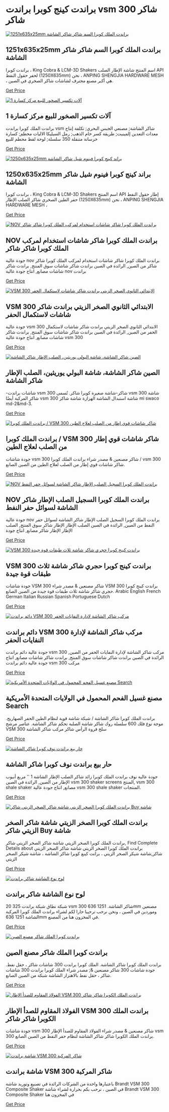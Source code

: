 # براندت كينج كوبرا براندت vsm 300 شاكر شاكر
<a href="https://mnn.zoosnet.net/LR/Chatpre.aspx?id=MNN94995150&p=https://vbl.co.za/" target="_blank">![1251x635x25mm براندت الملك كوبرا السم شاكر شاكر الشاشة](https://raw.githubusercontent.com/gcmcrusher/imgs/main/593.jpg)</a>
## 1251x635x25mm براندت الملك كوبرا السم شاكر شاكر الشاشة
براندت كوبرا ، King Cobra & LCM-3D Shakers اسم المنتج شاشة الإطار الصلب API لحفر حقول النفط (1250X635mm) نحن ، ANPING SHENGJIA HARDWARE MESH ، هي أكبر مصنع محترف لشاشات شاكر الصخري في الصين.
<a href="https://mnn.zoosnet.net/LR/Chatpre.aspx?id=MNN94995150&p=https://vbl.co.za/" target="_blank">Get Price</a>
<a href="https://mnn.zoosnet.net/LR/Chatpre.aspx?id=MNN94995150&p=https://vbl.co.za/" target="_blank">![آلات تكسير الصخور للبيع مركز كسارة 1](https://raw.githubusercontent.com/gcmcrusher/imgs/main/547.jpg)</a>
## آلات تكسير الصخور للبيع مركز كسارة 1
براندت الملك كوبرا براندت vsm شاكر الشاشة; مصنعي الجبس البحري; تكلفة إنتاج معدات التعدين إلمينيت; طريقة كسر خام الذهب; رمل السيليكا الاليات محطم; كسارة خرسانة متنقلة 350 سلسلة; لوحة لقط محطم للبيع
<a href="https://mnn.zoosnet.net/LR/Chatpre.aspx?id=MNN94995150&p=https://vbl.co.za/" target="_blank">Get Price</a>
<a href="https://mnn.zoosnet.net/LR/Chatpre.aspx?id=MNN94995150&p=https://vbl.co.za/" target="_blank">![1250x635x25mm براند كينج كوبرا فينوم شيل شاكر الشاشة](https://raw.githubusercontent.com/gcmcrusher/imgs/main/699.jpg)</a>
## 1250x635x25mm براند كينج كوبرا فينوم شيل شاكر الشاشة
براندت كوبرا ، King Cobra & LCM-3D Shakers اسم المنتج API إطار حقول النفط حفر الطين الصخري شاكر الصلب الإطار (1250X635mm) نحن ، ANPING SHENGJIA HARDWARE MESH ، 
<a href="https://mnn.zoosnet.net/LR/Chatpre.aspx?id=MNN94995150&p=https://vbl.co.za/" target="_blank">Get Price</a>
<a href="https://mnn.zoosnet.net/LR/Chatpre.aspx?id=MNN94995150&p=https://vbl.co.za/" target="_blank">![NOV براندت الملك كوبرا شاكر شاشات استخدام لمركب الملك كوبرا شاكر شاكر](https://raw.githubusercontent.com/gcmcrusher/imgs/main/605.jpg)</a>
## NOV براندت الملك كوبرا شاكر شاشات استخدام لمركب الملك كوبرا شاكر شاكر
جودة عالية nov براندت الملك كوبرا شاكر شاشات استخدام لمركب الملك كوبرا شاكر شاكر من الصين, الرائدة في الصين براندت شاكر شاشات سوق المنتج, براندت شاكر شاشات مصانع, انتاج جودة عالية nov براندت 
<a href="https://mnn.zoosnet.net/LR/Chatpre.aspx?id=MNN94995150&p=https://vbl.co.za/" target="_blank">Get Price</a>
<a href="https://mnn.zoosnet.net/LR/Chatpre.aspx?id=MNN94995150&p=https://vbl.co.za/" target="_blank">![VSM 300 الابتدائي الثانوي الصخر الزيتي براندت شاكر شاشات لاستكمال الحفر](https://raw.githubusercontent.com/gcmcrusher/imgs/main/325.jpg)</a>
## VSM 300 الابتدائي الثانوي الصخر الزيتي براندت شاكر شاشات لاستكمال الحفر
جودة عالية vsm 300 الابتدائي الثانوي الصخر الزيتي براندت شاكر شاشات لاستكمال الحفر من الصين, الرائدة في الصين براندت شاكر شاشات سوق المنتج, براندت شاكر شاشات مصانع, انتاج جودة عالية vsm 300 
<a href="https://mnn.zoosnet.net/LR/Chatpre.aspx?id=MNN94995150&p=https://vbl.co.za/" target="_blank">Get Price</a>
<a href="https://mnn.zoosnet.net/LR/Chatpre.aspx?id=MNN94995150&p=https://vbl.co.za/" target="_blank">![الصين شاكر الشاشة، شاشة البولي يوريثين، الصلب الإطار شاكر الشاشة ](https://raw.githubusercontent.com/gcmcrusher/imgs/main/328.jpg)</a>
## الصين شاكر الشاشة، شاشة البولي يوريثين، الصلب الإطار شاكر الشاشة 
-شاشات براندت vsm 300 شاكر-شاشة صغيرة كوبرا شاكر. تُسمى vsm 300 شاشة شاكر المركبة أيضًا vsm 300 شاشة استبدال الشاشة الهزازة شاشة شاكر mi swaco md-2&md-3.
<a href="https://mnn.zoosnet.net/LR/Chatpre.aspx?id=MNN94995150&p=https://vbl.co.za/" target="_blank">Get Price</a>
<a href="https://mnn.zoosnet.net/LR/Chatpre.aspx?id=MNN94995150&p=https://vbl.co.za/" target="_blank">![براندت الملك كوبرا / VSM 300 شاكر شاشات قوي إطار من الصلب لعلاج الطين](https://raw.githubusercontent.com/gcmcrusher/imgs/main/310.jpg)</a>
## براندت الملك كوبرا / VSM 300 شاكر شاشات قوي إطار من الصلب لعلاج الطين
جودة شاشات vsm 300 شاكر مصنعين & مصدر شراء براندت الملك كوبرا / vsm 300 شاكر شاشات قوي إطار من الصلب لعلاج الطين من الصين الصانع.
<a href="https://mnn.zoosnet.net/LR/Chatpre.aspx?id=MNN94995150&p=https://vbl.co.za/" target="_blank">Get Price</a>
<a href="https://mnn.zoosnet.net/LR/Chatpre.aspx?id=MNN94995150&p=https://vbl.co.za/" target="_blank">![NOV براندت الملك كوبرا السجيل الصلب الإطار شاكر الشاشة لسوائل حفر النفط](https://raw.githubusercontent.com/gcmcrusher/imgs/main/138.jpg)</a>
## NOV براندت الملك كوبرا السجيل الصلب الإطار شاكر الشاشة لسوائل حفر النفط
جودة عالية nov براندت الملك كوبرا السجيل الصلب الإطار شاكر الشاشة لسوائل حفر النفط من الصين, الرائدة في الصين الصلب الإطار الإطار شاكر سوق المنتج, الصلب الإطار الإطار شاكر مصانع, انتاج جودة 
<a href="https://mnn.zoosnet.net/LR/Chatpre.aspx?id=MNN94995150&p=https://vbl.co.za/" target="_blank">Get Price</a>
<a href="https://mnn.zoosnet.net/LR/Chatpre.aspx?id=MNN94995150&p=https://vbl.co.za/" target="_blank">![VSM 300 براندت كينج كوبرا حجري شاكر شاشة ثلاث طبقات قوة جيدة](https://raw.githubusercontent.com/gcmcrusher/imgs/main/244.jpg)</a>
## VSM 300 براندت كينج كوبرا حجري شاكر شاشة ثلاث طبقات قوة جيدة
جودة شاشات VSM 300 شاكر مصنعين & مصدر شراء VSM 300 براندت كينج كوبرا حجري شاكر شاشة ثلاث طبقات قوة جيدة من الصين الصانع. Arabic English French German Italian Russian Spanish Portuguese Dutch 
<a href="https://mnn.zoosnet.net/LR/Chatpre.aspx?id=MNN94995150&p=https://vbl.co.za/" target="_blank">Get Price</a>
<a href="https://mnn.zoosnet.net/LR/Chatpre.aspx?id=MNN94995150&p=https://vbl.co.za/" target="_blank">![دائم براندت VSM 300 مركب شاكر الشاشة لإدارة النفايات الحفر](https://raw.githubusercontent.com/gcmcrusher/imgs/main/700.jpg)</a>
## دائم براندت VSM 300 مركب شاكر الشاشة لإدارة النفايات الحفر
جودة عالية دائم براندت vsm 300 مركب شاكر الشاشة لإدارة النفايات الحفر من الصين, الرائدة في الصين براندت شاكر شاشات سوق المنتج, براندت شاكر شاشات مصانع, انتاج جودة عالية دائم براندت vsm 300 مركب 
<a href="https://mnn.zoosnet.net/LR/Chatpre.aspx?id=MNN94995150&p=https://vbl.co.za/" target="_blank">Get Price</a>
<a href="https://mnn.zoosnet.net/LR/Chatpre.aspx?id=MNN94995150&p=https://vbl.co.za/" target="_blank">![مصنع غسيل الفحم المحمول في الولايات المتحدة الأمريكية Search](https://raw.githubusercontent.com/gcmcrusher/imgs/main/743.jpg)</a>
## مصنع غسيل الفحم المحمول في الولايات المتحدة الأمريكية Search
براندت الملك كوبرا شاكر الشاشة / شبكة شاشة قوية لنظام الطين الحفر الصهاريج. موجة نوع فلك 600 سلسلة روك شاكر شاشة الصلبة تحكم شاكر الشاشة. عناصر مرشح VSM 300 سلخ فروة الرأس شاكر مركب شاكر الشاشة 
<a href="https://mnn.zoosnet.net/LR/Chatpre.aspx?id=MNN94995150&p=https://vbl.co.za/" target="_blank">Get Price</a>
<a href="https://mnn.zoosnet.net/LR/Chatpre.aspx?id=MNN94995150&p=https://vbl.co.za/" target="_blank">![حار بيع براندت نوف كوبرا شاكر الشاشة](https://raw.githubusercontent.com/gcmcrusher/imgs/main/314.jpg)</a>
## حار بيع براندت نوف كوبرا شاكر الشاشة
جودة عالية نوف براندت الملك كوبرا زائد شاكر الصلب الإطار الشاشة 1 '' مربع أنبوب الإطار من الصين, الرائدة في الصين vsm 300 shaker screens المنتج, vsm 300 shale shaker مصانع, انتاج جودة عالية vsm 300 shale shaker المنتجات.
<a href="https://mnn.zoosnet.net/LR/Chatpre.aspx?id=MNN94995150&p=https://vbl.co.za/" target="_blank">Get Price</a>
<a href="https://mnn.zoosnet.net/LR/Chatpre.aspx?id=MNN94995150&p=https://vbl.co.za/" target="_blank">![براندت الملك كوبرا الصخر الزيتي شاشة شاكر الصخر الزيتي شاكر Buy شاشة ](https://raw.githubusercontent.com/gcmcrusher/imgs/main/804.jpg)</a>
## براندت الملك كوبرا الصخر الزيتي شاشة شاكر الصخر الزيتي شاكر Buy شاشة 
براندت الملك كوبرا الصخر الزيتي شاشة شاكر الصخر الزيتي شاكر, Find Complete Details about براندت الملك كوبرا الصخر الزيتي شاشة شاكر الصخر الزيتي شاكر,شاشة شيكر الصخر الزيتي ، برانت كينغ كوبرا شاكر الشاشة ، شاشة شيكر الصخر الزيتي 
<a href="https://mnn.zoosnet.net/LR/Chatpre.aspx?id=MNN94995150&p=https://vbl.co.za/" target="_blank">Get Price</a>
<a href="https://mnn.zoosnet.net/LR/Chatpre.aspx?id=MNN94995150&p=https://vbl.co.za/" target="_blank">![لوح نوع الشاشة شاكر براندت](https://raw.githubusercontent.com/gcmcrusher/imgs/main/601.jpg)</a>
## لوح نوع الشاشة شاكر براندت
20 325 شبكة نطاق شبكة براندت vsm 300 شاكر الشاشة. 1251  636mm مصنعين وموردين في الصين ، ونحن نرحب ترحيبا حارا لكم لشراء براندت الملك كوبرا المركبة الشاشة 1251  636mm في المخزون هنا من المصنع.
<a href="https://mnn.zoosnet.net/LR/Chatpre.aspx?id=MNN94995150&p=https://vbl.co.za/" target="_blank">Get Price</a>
<a href="https://mnn.zoosnet.net/LR/Chatpre.aspx?id=MNN94995150&p=https://vbl.co.za/" target="_blank">![براندت كوبرا الملك شاكر مصنع الصين](https://raw.githubusercontent.com/gcmcrusher/imgs/main/5.jpg)</a>
## براندت كوبرا الملك شاكر مصنع الصين
براندت الملك كوبرا شاكر الشاشة. الملك كوبرا براندت 300 شاشات شاكر ، حقل نفط. جودة شاشات 300 شاكر مصنعين &; مصدر شراء الملك كوبرا براندت 300 شاشات شاكر ، حقل نفط بالاهتزاز الشاشة شبكة من الصين الصانع.
<a href="https://mnn.zoosnet.net/LR/Chatpre.aspx?id=MNN94995150&p=https://vbl.co.za/" target="_blank">Get Price</a>
<a href="https://mnn.zoosnet.net/LR/Chatpre.aspx?id=MNN94995150&p=https://vbl.co.za/" target="_blank">![الفولاذ المقاوم للصدأ الإطار VSM 300 براندت الملك الكوبرا شاكر شاكر ](https://raw.githubusercontent.com/gcmcrusher/imgs/main/102.jpg)</a>
## الفولاذ المقاوم للصدأ الإطار VSM 300 براندت الملك الكوبرا شاكر شاكر 
جودة شاشات vsm 300 شاكر مصنعين & مصدر شراء الفولاذ المقاوم للصدأ الإطار vsm 300 براندت الملك الكوبرا شاكر شاكر الشاشة لنظام حفر النفط من الصين الصانع.
<a href="https://mnn.zoosnet.net/LR/Chatpre.aspx?id=MNN94995150&p=https://vbl.co.za/" target="_blank">Get Price</a>
<a href="https://mnn.zoosnet.net/LR/Chatpre.aspx?id=MNN94995150&p=https://vbl.co.za/" target="_blank">![شاشة براندت VSM 300 شاكر المركبة](https://raw.githubusercontent.com/gcmcrusher/imgs/main/239.jpg)</a>
## شاشة براندت VSM 300 شاكر المركبة
باعتبارها واحدة من الشركات الرائدة في تصنيع وتوريد شاشة Brandt VSM 300 Composite Shaker في الصين ، نرحب بكم بحرارة لشراء شاشة Brandt VSM 300 Composite Shaker في المخزون هنا 
<a href="https://mnn.zoosnet.net/LR/Chatpre.aspx?id=MNN94995150&p=https://vbl.co.za/" target="_blank">Get Price</a>

